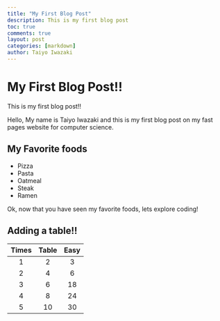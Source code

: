 ```yaml
---
title: "My First Blog Post"
description: This is my first blog post
toc: true
comments: true
layout: post
categories: [markdown]
author: Taiyo Iwazaki
---
```

 
# My First Blog Post!!

This is my first blog post!!

 Hello, My name is Taiyo Iwazaki and this is my first blog post on my fast pages website for computer science.

## My Favorite foods
- Pizza
- Pasta
- Oatmeal
- Steak
- Ramen

Ok, now that you have seen my favorite foods, lets explore coding!

## Adding a table!! 

| Times       | Table       | Easy          |
| :---:       |    :----:   |        :---:  |
| 1           | 2           |   3           |
| 2           | 4           | 6             |
| 3           | 6           | 18            |
| 4           | 8           | 24            |
| 5           | 10          | 30            |

